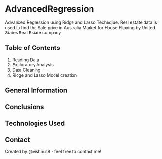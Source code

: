 # AdvancedRegression
Advanced Regression using Ridge and Lasso Technqiue. Real estate data is used to find the Sale price in Australia Market for House Flipping by United States Real Estate company

## Table of Contents
1. Reading Data
2. Exploratory Analysis
3. Data Cleaning
4. Ridge and Lasso Model creation

## General Information

## Conclusions

## Technologies Used
## Contact
Created by @vishnu18 - feel free to contact me!
